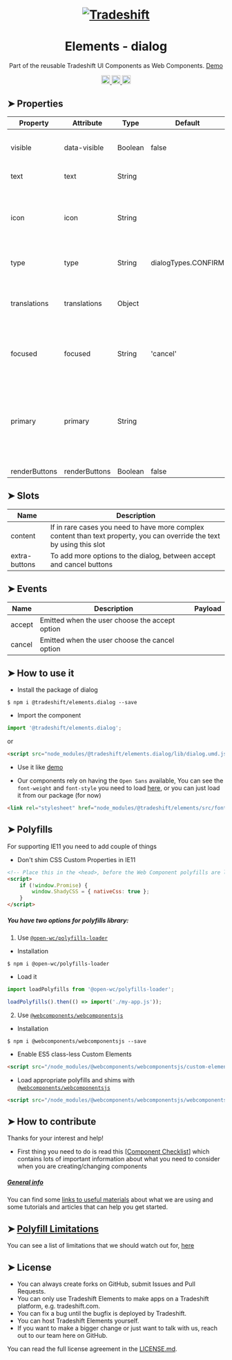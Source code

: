 <h1 align="center">
    <a href="https://tradeshift.com/">
      <img alt="Tradeshift" src="https://tradeshift.com/wp-content/themes/Tradeshift/img/brand/logo-black.png"/>
    </a>
</h1>

<h1 align="center">Elements - dialog</h1>

<p align="center">
  Part of the reusable Tradeshift UI Components as Web Components.
    <a href="https://tradeshift.github.io/elements/?path=/story/ts-dialog--default">
      Demo
    </a>
</p>

<p align="center">
    <a href="https://www.npmjs.com/package/@tradeshift/elements.dialog">
      <img alt="NPM Version" src="https://badgen.net/npm/v/@tradeshift/elements.dialog" height="20"/>
    </a>
    <a href="https://npmcharts.com/compare/@tradeshift/elements.dialog?minimal=true">
		  <img alt="Downloads per month" src="https://badgen.net/npm/dm/@tradeshift/elements.dialog" height="20"/>
		</a>
		<a href="https://www.npmjs.com/browse/depended/@tradeshift/elements.dialog">
		  <img alt="Dependent packages" src="https://badgen.net/npm/dependents/@tradeshift/elements.dialog" height="20"/>
		</a>
</p>

<style>
  table {
        width:100%;
  }
</style>

## ➤ Properties

| Property | Attribute | Type | Default | Description |
| --- | --- | --- | --- | --- |
| visible | data-visible | Boolean | false | Dialog can be toggled by add/removing this attribute |
| text | text | String |  | Text content of the modal |
| icon | icon | String |  | If you need a different icon that default ones, you can use one of Elements icon names |
| type | type | String | dialogTypes.CONFIRM | `confirm`, `warning`, `danger` |
| translations | translations | Object |  | can be used for customizing the buttons text and translations |
| focused | focused | String | 'cancel' | set the default focus on the button, either `accept` or `cancel` |
| primary | primary | String |  | either `accept` or `cancel` can be used to change the button type, based on the dialog type, by default both are secondary |
| renderButtons | renderButtons | Boolean | false | INTERNAL |

## ➤ Slots

| Name | Description |
| --- | --- |
| content | If in rare cases you need to have more complex content than text property, you can override the text by using this slot |
| extra-buttons | To add more options to the dialog, between accept and cancel buttons |

## ➤ Events

| Name   | Description                                    | Payload |
| ------ | ---------------------------------------------- | ------- |
| accept | Emitted when the user choose the accept option |         |
| cancel | Emitted when the user choose the cancel option |         |

## ➤ How to use it

- Install the package of dialog

```shell
$ npm i @tradeshift/elements.dialog --save
```

- Import the component

```js
import '@tradeshift/elements.dialog';
```

or

```html
<script src="node_modules/@tradeshift/elements.dialog/lib/dialog.umd.js"></script>
```

- Use it like [demo]("https://tradeshift.github.io/elements/?path=/story/ts-dialog--default")

- Our components rely on having the `Open Sans` available, You can see the `font-weight` and `font-style` you need to load [here](https://github.com/Tradeshift/elements/blob/master/packages/core/src/fonts.css), or you can just load it from our package (for now)

```html
<link rel="stylesheet" href="node_modules/@tradeshift/elements/src/fonts.css" />
```

## ➤ Polyfills

For supporting IE11 you need to add couple of things

- Don't shim CSS Custom Properties in IE11

```html
<!-- Place this in the <head>, before the Web Component polyfills are loaded -->
<script>
	if (!window.Promise) {
		window.ShadyCSS = { nativeCss: true };
	}
</script>
```

##### You have two options for polyfills library:

1. Use [`@open-wc/polyfills-loader`](https://github.com/open-wc/open-wc/tree/master/packages/polyfills-loader)

- Installation

```shell
$ npm i @open-wc/polyfills-loader
```

- Load it

```js
import loadPolyfills from '@open-wc/polyfills-loader';

loadPolyfills().then(() => import('./my-app.js'));
```

2. Use [`@webcomponents/webcomponentsjs`](https://github.com/webcomponents/polyfills/tree/master/packages/webcomponentsjs)

- Installation

```hell
$ npm i @webcomponents/webcomponentsjs --save
```

- Enable ES5 class-less Custom Elements

```html
<script src="/node_modules/@webcomponents/webcomponentsjs/custom-elements-es5-adapter.js"></script>
```

- Load appropriate polyfills and shims with [`@webcomponents/webcomponentsjs`](https://github.com/webcomponents/webcomponentsjs)

```html
<script src="/node_modules/@webcomponents/webcomponentsjs/webcomponents-loader.js" defer></script>
```

## ➤ How to contribute

Thanks for your interest and help!

- First thing you need to do is read this [[Component Checklist](https://github.com/Tradeshift/elements/wiki/Component-checklist)] which contains lots of important information about what you need to consider when you are creating/changing components

##### [General info](https://github.com/Tradeshift/elements/wiki/Useful-materials-starter)

You can find some [links to useful materials](https://github.com/Tradeshift/elements/wiki/Useful-materials-starter) about what we are using and some tutorials and articles that can help you get started.

## ➤ [Polyfill Limitations](https://github.com/Tradeshift/elements/wiki/Polyfill-Limitations)

You can see a list of limitations that we should watch out for, [here](https://github.com/Tradeshift/elements/wiki/Polyfill-Limitations)

## ➤ License

- You can always create forks on GitHub, submit Issues and Pull Requests.
- You can only use Tradeshift Elements to make apps on a Tradeshift platform, e.g. tradeshift.com.
- You can fix a bug until the bugfix is deployed by Tradeshift.
- You can host Tradeshift Elements yourself.
- If you want to make a bigger change or just want to talk with us, reach out to our team here on GitHub.

You can read the full license agreement in the [LICENSE.md](https://github.com/Tradeshift/elements/blob/master/LICENSE.md).
